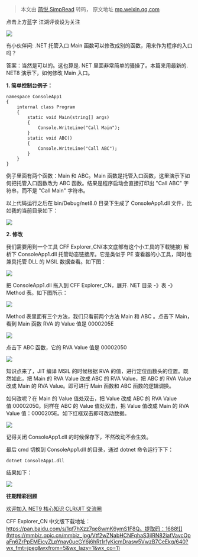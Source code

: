 > 本文由 [简悦 SimpRead](http://ksria.com/simpread/) 转码， 原文地址 [mp.weixin.qq.com](https://mp.weixin.qq.com/s/WZTOvUO8axjbSbIf1xqcSw)

点击上方蓝字 江湖评谈设为关注

  

  

  

![](https://mmbiz.qpic.cn/mmbiz_png/mExTBLh5zaXJ2ia57dFKsEmQ5OBztgLHiasbicLqHR1icpibJqjg31Fx1OMSELoy7DZictMHuxE0Y7iaf0WJaibfHIrI2g/640?&wx_fmt=png&wxfrom=5&wx_lazy=1&wx_co=1)

有小伙伴问: .NET 托管入口 Main 函数可以修改成别的函数，用来作为程序的入口吗？

答案：当然是可以的。这也算是. NET 里面非常简单的骚操了。本篇来用最新的. NET8 演示下，如何修改 Main 入口。

**1. 简单控制台例子：**

```
namespace ConsoleApp1
{
    internal class Program
    {
        static void Main(string[] args)
        {
            Console.WriteLine("Call Main");
        }
        static void ABC()
        {
            Console.WriteLine("Call ABC");
        }
    }
}
```

例子里面有两个函数：Main 和 ABC。Main 函数是托管入口函数，这里演示下如何把托管入口函数改为 ABC 函数。结果是程序启动会直接打印出 "Call ABC" 字符串，而不是 "Call Main" 字符串。

以上代码运行之后在 bin/Debug/net8.0 目录下生成了 ConsoleApp1.dll 文件，比如我的当前目录如下：  

![](https://mmbiz.qpic.cn/mmbiz_png/E2GaFRlbWhib4NNpUAEicJUamXX40IgMicmeVwvibbOLzuRvRWGTGRSLm8m1kOnuAgDF72FiaP55PgicEvaOWQlxlDsA/640?wx_fmt=png&from=appmsg)

**2. 修改**

我们需要用到一个工具 CFF Explorer_CN(本文底部有这个小工具的下载链接) 解析下 ConsoleApp1.dll 托管动态链接库。它是类似于 PE 查看器的小工具，同时也兼具托管 DLL 的 MSIL 数据查看。如下图：

![](https://mmbiz.qpic.cn/mmbiz_png/E2GaFRlbWhib4NNpUAEicJUamXX40IgMicmiaKDt5XniacPQLvsyuFuXGQXDvkf0dI0alj3RVFnPIPBt8KSQnJvSmCQ/640?wx_fmt=png&from=appmsg)

把 ConsoleApp1.dll 拖入到 CFF Explorer_CN，展开. NET 目录 -》表 -》Method 表。如下图所示：

![](https://mmbiz.qpic.cn/mmbiz_png/E2GaFRlbWhib4NNpUAEicJUamXX40IgMicmx9an1L7r6AuXtDluPET2EjMEbyPkrXJzlS3KIU2jibaojDUIIOJSiaeg/640?wx_fmt=png&from=appmsg)

Method 表里面有三个方法，我们只看前两个方法 Main 和 ABC 。点击下 Main，看到 Main 函数 RVA 的 Value 值是 0000205E

![](https://mmbiz.qpic.cn/mmbiz_png/E2GaFRlbWhib4NNpUAEicJUamXX40IgMicmRFPyBY6kQP98dpHrrTWC6j6P8e7ZwXb2AnnOvt6BZaC9Riauib4Ytib7g/640?wx_fmt=png&from=appmsg)

点击下 ABC 函数，它的 RVA Value 值是 00002050

![](https://mmbiz.qpic.cn/mmbiz_png/E2GaFRlbWhib4NNpUAEicJUamXX40IgMicmXovg1TZ0ZbOTeFz2UZsuEeAWX6DeMGbMoXUZS9kibmyibdWFDTg40ylQ/640?wx_fmt=png&from=appmsg)

知识点来了，JIT 编译 MSIL 的时候根据 RVA 的值，进行定位函数头的位置。既然如此，把 Main 的 RVA Value 改成 ABC 的 RVA Value，把 ABC 的 RVA Value 改成 Main 的 RVA Value。即可进行 Main 函数和 ABC 函数的逻辑调换。

如何改呢？在 Main 的 Value 值处双击，把 Value 改成 ABC 的 RVA Value 值:00002050。同样在 ABC 的 Value 值处双击，把 Value 值改成 Main 的 RVA Value 值：0000205E。如下红框双击即可改动数据。

![](https://mmbiz.qpic.cn/mmbiz_png/E2GaFRlbWhib4NNpUAEicJUamXX40IgMicmibgxiaBhC55ia2icprlJgu1uF6XzVcGmRYEeKyl7R5QJnuZSLv1icUhC9wQ/640?wx_fmt=png&from=appmsg)

记得关闭 ConsoleApp1.dll 的时候保存下，不然改动不会生效。

最后 cmd 切换到 ConsoleApp1.dll 的目录，通过 dotnet 命令运行下下：

```
dotnet ConsoleApp1.dll
```

结果如下：  

![](https://mmbiz.qpic.cn/mmbiz_png/E2GaFRlbWhib4NNpUAEicJUamXX40IgMicmGrUia9XDiazpTnzERVWUp1OTBYZGibncB3uPjEXDAicBzf2yHGHQ2Nynuw/640?wx_fmt=png&from=appmsg)

**往期精彩回顾**

[欢迎加入 NET9 核心知识 CLR/JIT 交流圈](http://mp.weixin.qq.com/s?__biz=Mzg5NDYwNjU4MA==&mid=2247486118&idx=1&sn=5c29a5cbc12d3ea8fcf5c583febf5b73&chksm=c01c473df76bce2b0d731fdac86ddbb1e2ae6a582645cbf1db9022d7ca8d524aed166ee4afa6&scene=21#wechat_redirect)

CFF Explorer_CN 中文版下载地址：https://pan.baidu.com/s/1qf7hXzz7qe8wmK6ymS1F8Q。提取码：1688![](https://mmbiz.qpic.cn/mmbiz_jpg/Vtf2wZNabHCNFqhaS3jlRN82iafVavcOpaFn6ZrPpEMEicyZLpYnay0ueGY6j6hRt1rfyKicmDrasw5VwzB7CeEkg/640?wx_fmt=jpeg&wxfrom=5&wx_lazy=1&wx_co=1)